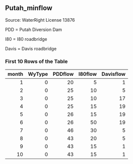## Putah_minflow
Source: WaterRight License 13876

PDD = Putah Diversion Dam

I80 = I80 roadbridge

Davis = Davis roadbridge

### First 10 Rows of the Table
|   month |   WyType |   PDDflow |   I80flow |   Davisflow |
|--------:|---------:|----------:|----------:|------------:|
|       1 |        0 |        20 |         5 |           1 |
|       2 |        0 |        25 |        10 |           5 |
|       3 |        0 |        25 |        10 |          17 |
|       4 |        0 |        25 |        15 |          19 |
|       5 |        0 |        26 |        15 |          19 |
|       6 |        0 |        26 |        50 |          19 |
|       7 |        0 |        46 |        30 |           5 |
|       8 |        0 |        43 |        20 |           5 |
|       9 |        0 |        43 |        15 |           1 |
|      10 |        0 |        43 |        15 |           1 |